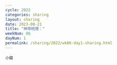 ```yaml
---
cycle: 2022
categories: sharing
layout: sharing
date: 2023-08-21
title: "神學梳理："
weekNum: 86
dayNum: 1
permalink: /sharing/2022/wk86-day1-sharing.html
---
```


[](https://eccseattle.github.io/media/sharing/2022/wk086/2023-08-21-bin.m4a)

`小錢`
